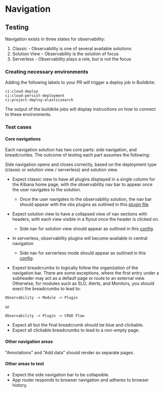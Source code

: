 # Navigation

## Testing

Navigation exists in three states for observability:

1. Classic - Observability is one of several available solutions
2. Solution View - Observability is the solution of focus
3. Serverless - Observability plays a role, but is not the focus

### Creating necessary environments

Adding the following labels to your PR will trigger a deploy job in Buildkite:

```
ci:cloud-deploy
ci:cloud-persist-deployment
ci:project-deploy-elasticsearch
```

The output of the buildkite jobs will display instructions on how to connect to these environments.

### Test cases

#### Core navigations

Each navigation solution has two core parts: side navigation, and breadcrumbs.
The outcome of testing each part assumes the following:

Side navigation opens and closes correctly, based on the deployment type (classic or solution view / serverless) and solution view.

- Expect classic view to have all plugins displayed in a single column for the Kibana home page, with the observability nav bar to appear once the user navigates to the solution.

  - Once the user navigates to the observability solution, the nav bar should appear with the obs plugins as outlined in this [plugin file](https://github.com/elastic/kibana/blob/main/x-pack/solutions/observability/plugins/observability/public/plugin.ts).

- Expect solution view to have a collapsed view of nav sections with headers, with each view visible in a flyout once the header is clicked on.

  - Side nav for solution view should appear as outlined in this [config](https://github.com/elastic/kibana/blob/main/x-pack/solutions/observability/plugins/observability/public/navigation_tree.ts).

- In serverless, observability plugins will become available in central navigation

  - Side nav for serverless mode should appear as outlined in this [config](https://github.com/elastic/kibana/blob/main/x-pack/solutions/observability/plugins/serverless_observability/public/navigation_tree.ts).

- Expect breadcrumbs to logically follow the organization of the navigation bar. There are some exceptions, where the first entry under a subheader may act as a default page or route to an external view. Otherwise, for modules such as SLO, Alerts, and Monitors, you should exect the breadcrumbs to lead to:

```
Observability -> Module -> Plugin
```

or

```
Observability -> Plugin -> CRUD Flow
```

- Expect all but the final breadcrumb should be blue and clickable.
- Expect all clickable breadcrumbs to lead to a non-empty page.

#### Other navigation areas

"Annotations" and "Add data" should render as separate pages.

#### Other areas to test

- Expect the side navigation bar to be collapsible.
- App router responds to browser navigation and adheres to browser history.

